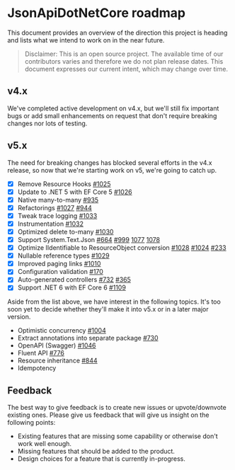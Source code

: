 # JsonApiDotNetCore roadmap

This document provides an overview of the direction this project is heading and lists what we intend to work on in the near future.

> Disclaimer: This is an open source project. The available time of our contributors varies and therefore we do not plan release dates. This document expresses our current intent, which may change over time.

## v4.x

We've completed active development on v4.x, but we'll still fix important bugs or add small enhancements on request that don't require breaking changes nor lots of testing.

## v5.x

The need for breaking changes has blocked several efforts in the v4.x release, so now that we're starting work on v5, we're going to catch up.

- [x] Remove Resource Hooks [#1025](https://github.com/json-api-dotnet/JsonApiDotNetCore/issues/1025)
- [x] Update to .NET 5 with EF Core 5 [#1026](https://github.com/json-api-dotnet/JsonApiDotNetCore/issues/1026)
- [x] Native many-to-many [#935](https://github.com/json-api-dotnet/JsonApiDotNetCore/issues/935)
- [x] Refactorings [#1027](https://github.com/json-api-dotnet/JsonApiDotNetCore/issues/1027) [#944](https://github.com/json-api-dotnet/JsonApiDotNetCore/issues/944)
- [x] Tweak trace logging [#1033](https://github.com/json-api-dotnet/JsonApiDotNetCore/issues/1033)
- [x] Instrumentation [#1032](https://github.com/json-api-dotnet/JsonApiDotNetCore/issues/1032)
- [x] Optimized delete to-many [#1030](https://github.com/json-api-dotnet/JsonApiDotNetCore/issues/1030)
- [x] Support System.Text.Json [#664](https://github.com/json-api-dotnet/JsonApiDotNetCore/issues/664) [#999](https://github.com/json-api-dotnet/JsonApiDotNetCore/issues/999) [1077](https://github.com/json-api-dotnet/JsonApiDotNetCore/issues/1077) [1078](https://github.com/json-api-dotnet/JsonApiDotNetCore/issues/1078)
- [x] Optimize IIdentifiable to ResourceObject conversion [#1028](https://github.com/json-api-dotnet/JsonApiDotNetCore/issues/1028) [#1024](https://github.com/json-api-dotnet/JsonApiDotNetCore/issues/1024) [#233](https://github.com/json-api-dotnet/JsonApiDotNetCore/issues/233)
- [x] Nullable reference types [#1029](https://github.com/json-api-dotnet/JsonApiDotNetCore/issues/1029)
- [x] Improved paging links [#1010](https://github.com/json-api-dotnet/JsonApiDotNetCore/issues/1010)
- [x] Configuration validation [#170](https://github.com/json-api-dotnet/JsonApiDotNetCore/issues/170)
- [x] Auto-generated controllers [#732](https://github.com/json-api-dotnet/JsonApiDotNetCore/issues/732) [#365](https://github.com/json-api-dotnet/JsonApiDotNetCore/issues/365)
- [x] Support .NET 6 with EF Core 6 [#1109](https://github.com/json-api-dotnet/JsonApiDotNetCore/issues/1109)

Aside from the list above, we have interest in the following topics. It's too soon yet to decide whether they'll make it into v5.x or in a later major version.

- Optimistic concurrency [#1004](https://github.com/json-api-dotnet/JsonApiDotNetCore/issues/1004)
- Extract annotations into separate package [#730](https://github.com/json-api-dotnet/JsonApiDotNetCore/issues/730)
- OpenAPI (Swagger) [#1046](https://github.com/json-api-dotnet/JsonApiDotNetCore/issues/1046)
- Fluent API [#776](https://github.com/json-api-dotnet/JsonApiDotNetCore/issues/776)
- Resource inheritance [#844](https://github.com/json-api-dotnet/JsonApiDotNetCore/issues/844)
- Idempotency

## Feedback

The best way to give feedback is to create new issues or upvote/downvote existing ones.
Please give us feedback that will give us insight on the following points:

* Existing features that are missing some capability or otherwise don't work well enough.
* Missing features that should be added to the product.
* Design choices for a feature that is currently in-progress.
